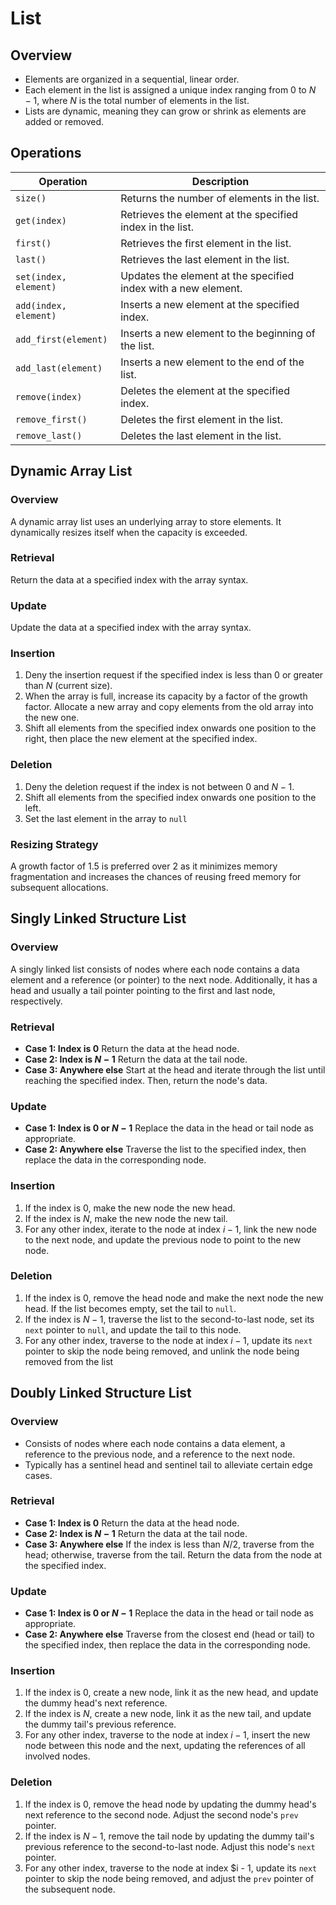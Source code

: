 # List

## Overview

- Elements are organized in a sequential, linear order.
- Each element in the list is assigned a unique index ranging from $0$ to $N-1$, where $N$ is the total number of elements in the list.
- Lists are dynamic, meaning they can grow or shrink as elements are added or removed.

## Operations

| Operation             | Description                                                    |
| --------------------- | -------------------------------------------------------------- |
| `size()`              | Returns the number of elements in the list.                    |
| `get(index)`          | Retrieves the element at the specified index in the list.      |
| `first()`             | Retrieves the first element in the list.                       |
| `last()`              | Retrieves the last element in the list.                        |
| `set(index, element)` | Updates the element at the specified index with a new element. |
| `add(index, element)` | Inserts a new element at the specified index.                  |
| `add_first(element)`  | Inserts a new element to the beginning of the list.            |
| `add_last(element)`   | Inserts a new element to the end of the list.                  |
| `remove(index)`       | Deletes the element at the specified index.                    |
| `remove_first()`      | Deletes the first element in the list.                         |
| `remove_last()`       | Deletes the last element in the list.                          |

## Dynamic Array List

### Overview

A dynamic array list uses an underlying array to store elements. It dynamically resizes itself when the capacity is exceeded.

### Retrieval

Return the data at a specified index with the array syntax.

### Update

Update the data at a specified index with the array syntax.

### Insertion

1. Deny the insertion request if the specified index is less than $0$ or greater than $N$ (current size).
2. When the array is full, increase its capacity by a factor of the growth factor. Allocate a new array and copy elements from the old array into the new one.
3. Shift all elements from the specified index onwards one position to the right, then place the new element at the specified index.

### Deletion

1. Deny the deletion request if the index is not between $0$ and $N - 1$.
2. Shift all elements from the specified index onwards one position to the left.
3. Set the last element in the array to `null`  

### Resizing Strategy

A growth factor of 1.5 is preferred over 2 as it minimizes memory fragmentation and increases the chances of reusing freed memory for subsequent allocations.

## Singly Linked Structure List

### Overview

A singly linked list consists of nodes where each node contains a data element and a reference (or pointer) to the next node. Additionally, it has a head and usually a tail pointer pointing to the first and last node, respectively.

### Retrieval

- **Case 1: Index is $0$**
  Return the data at the head node.
- **Case 2: Index is $N - 1$**
  Return the data at the tail node.
- **Case 3: Anywhere else**
  Start at the head and iterate through the list until reaching the specified index. Then, return the node's data.

### Update

- **Case 1: Index is $0$ or $N - 1$**
  Replace the data in the head or tail node as appropriate.
- **Case 2: Anywhere else**
  Traverse the list to the specified index, then replace the data in the corresponding node.

### Insertion

1. If the index is $0$, make the new node the new head.
2. If the index is $N$, make the new node the new tail.
3. For any other index, iterate to the node at index $i - 1$, link the new node to the next node, and update the previous node to point to the new node.

### Deletion

1. If the index is $0$, remove the head node and make the next node the new head. If the list becomes empty, set the tail to `null`.
2. If the index is $N - 1$, traverse the list to the second-to-last node, set its `next` pointer to `null`, and update the tail to this node.
3. For any other index, traverse to the node at index $i - 1$, update its `next` pointer to skip the node being removed, and unlink the node being removed from the list

## Doubly Linked Structure List

### Overview

- Consists of nodes where each node contains a data element, a reference to the previous node, and a reference to the next node.
- Typically has a sentinel head and sentinel tail to alleviate certain edge cases.

### Retrieval

- **Case 1: Index is $0$**
  Return the data at the head node.
- **Case 2: Index is $N - 1$**
  Return the data at the tail node.
- **Case 3: Anywhere else**
  If the index is less than $N / 2$, traverse from the head; otherwise, traverse from the tail. Return the data from the node at the specified index.

### Update

- **Case 1: Index is $0$ or $N - 1$**
  Replace the data in the head or tail node as appropriate.
- **Case 2: Anywhere else**
  Traverse from the closest end (head or tail) to the specified index, then replace the data in the corresponding node.

### Insertion

1. If the index is $0$, create a new node, link it as the new head, and update the dummy head's next reference.
2. If the index is $N$, create a new node, link it as the new tail, and update the dummy tail's previous reference.
3. For any other index, traverse to the node at index $i - 1$, insert the new node between this node and the next, updating the references of all involved nodes.

### Deletion

1. If the index is $0$, remove the head node by updating the dummy head's next reference to the second node. Adjust the second node's `prev` pointer.
2. If the index is $N - 1$, remove the tail node by updating the dummy tail's previous reference to the second-to-last node. Adjust this node's `next` pointer.
3. For any other index, traverse to the node at index $i - 1, update its `next` pointer to skip the node being removed, and adjust the `prev` pointer of the subsequent node.
